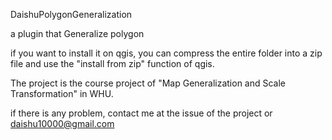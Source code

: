 DaishuPolygonGeneralization

a plugin that Generalize polygon

if you want to install it on qgis, you can compress the entire folder into a zip file and use the "install from zip" function of qgis.

The project is the course project of "Map Generalization and Scale Transformation" in WHU.

if there is any problem, contact me at the issue of the project or daishu10000@gmail.com
